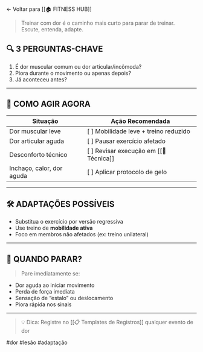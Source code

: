 ← Voltar para [[🏠 FITNESS HUB]]

> Treinar com dor é o caminho mais curto para parar de treinar.  
> Escute, entenda, adapte.

## 🔍 3 PERGUNTAS-CHAVE

1. É dor muscular comum ou dor articular/incômoda?
2. Piora durante o movimento ou apenas depois?
3. Já aconteceu antes?

---

## 🧭 COMO AGIR AGORA

| Situação                     | Ação Recomendada                       |
|-----------------------------|----------------------------------------|
| Dor muscular leve           | [ ] Mobilidade leve + treino reduzido |
| Dor articular aguda         | [ ] Pausar exercício afetado          |
| Desconforto técnico         | [ ] Revisar execução em [[📐 Técnica]]|
| Inchaço, calor, dor aguda   | [ ] Aplicar protocolo de gelo         |

---

## 🛠️ ADAPTAÇÕES POSSÍVEIS

- Substitua o exercício por versão regressiva
- Use treino de **mobilidade ativa**
- Foco em membros não afetados (ex: treino unilateral)

---

## 🚨 QUANDO PARAR?

> Pare imediatamente se:

- Dor aguda ao iniciar movimento
- Perda de força imediata
- Sensação de “estalo” ou deslocamento
- Piora rápida nos sinais

---

> 💡 Dica: Registre no [[📋 Templates de Registros]] qualquer evento de dor

#dor #lesão #adaptação
